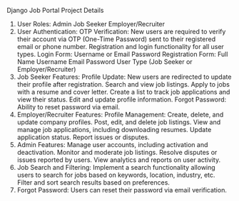 Django Job Portal Project Details
1. User Roles:
Admin
Job Seeker
Employer/Recruiter
2. User Authentication:
OTP Verification: New users are required to verify their account via OTP (One-Time Password) sent to their registered email or phone number.
Registration and login functionality for all user types.
Login Form:
Username or Email
Password
Registration Form:
Full Name
Username
Email
Password
User Type (Job Seeker or Employer/Recruiter)
3. Job Seeker Features:
Profile Update: New users are redirected to update their profile after registration.
Search and view job listings.
Apply to jobs with a resume and cover letter.
Create a list to track job applications and view their status.
Edit and update profile information.
Forgot Password: Ability to reset password via email.
4. Employer/Recruiter Features:
Profile Management: Create, delete, and update company profiles.
Post, edit, and delete job listings.
View and manage job applications, including downloading resumes.
Update application status.
Report issues or disputes.
5. Admin Features:
Manage user accounts, including activation and deactivation.
Monitor and moderate job listings.
Resolve disputes or issues reported by users.
View analytics and reports on user activity.
6. Job Search and Filtering:
Implement a search functionality allowing users to search for jobs based on keywords, location, industry, etc.
Filter and sort search results based on preferences.
7. Forgot Password:
Users can reset their password via email verification.
